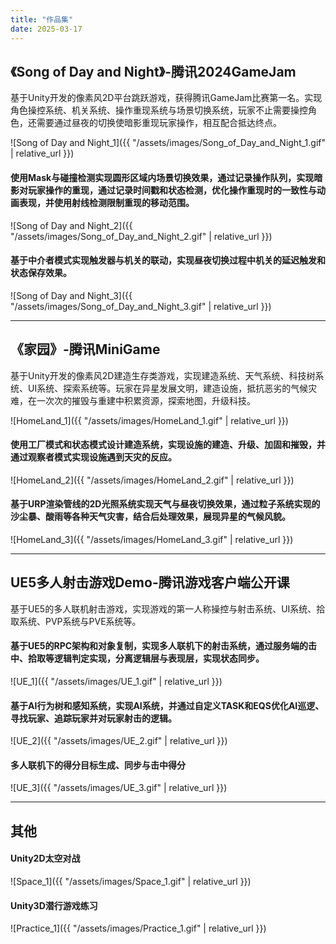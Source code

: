```yaml
---
title: "作品集"
date: 2025-03-17
---
```

  
## 《Song of Day and Night》-腾讯2024GameJam  
  
基于Unity开发的像素风2D平台跳跃游戏，获得腾讯GameJam比赛第一名。实现角色操控系统、机关系统、操作重现系统与场景切换系统，玩家不止需要操控角色，还需要通过昼夜的切换使暗影重现玩家操作，相互配合抵达终点。 

![Song of Day and Night_1]({{ "/assets/images/Song_of_Day_and_Night_1.gif" | relative_url }})  
  
#### 使用Mask与碰撞检测实现圆形区域内场景切换效果，通过记录操作队列，实现暗影对玩家操作的重现，通过记录时间戳和状态检测，优化操作重现时的一致性与动画表现，并使用射线检测限制重现的移动范围。  
  
![Song of Day and Night_2]({{ "/assets/images/Song_of_Day_and_Night_2.gif" | relative_url }})  
  
#### 基于中介者模式实现触发器与机关的联动，实现昼夜切换过程中机关的延迟触发和状态保存效果。
  
![Song of Day and Night_3]({{ "/assets/images/Song_of_Day_and_Night_3.gif" | relative_url }})
  
---
  
## 《家园》-腾讯MiniGame  
  
基于Unity开发的像素风2D建造生存类游戏，实现建造系统、天气系统、科技树系统、UI系统、探索系统等。玩家在异星发展文明，建造设施，抵抗恶劣的气候灾难，在一次次的摧毁与重建中积累资源，探索地图，升级科技。  
  
![HomeLand_1]({{ "/assets/images/HomeLand_1.gif" | relative_url }})  
  
#### 使用工厂模式和状态模式设计建造系统，实现设施的建造、升级、加固和摧毁，并通过观察者模式实现设施遇到天灾的反应。  
  
![HomeLand_2]({{ "/assets/images/HomeLand_2.gif" | relative_url }})    
  
#### 基于URP渲染管线的2D光照系统实现天气与昼夜切换效果，通过粒子系统实现的沙尘暴、酸雨等各种天气灾害，结合后处理效果，展现异星的气候风貌。  
  
![HomeLand_3]({{ "/assets/images/HomeLand_3.gif" | relative_url }})  
  
---
  
## UE5多人射击游戏Demo-腾讯游戏客户端公开课  
  
基于UE5的多人联机射击游戏，实现游戏的第一人称操控与射击系统、UI系统、拾取系统、PVP系统与PVE系统等。  
  
#### 基于UE5的RPC架构和对象复制，实现多人联机下的射击系统，通过服务端的击中、拾取等逻辑判定实现，分离逻辑层与表现层，实现状态同步。 

![UE_1]({{ "/assets/images/UE_1.gif" | relative_url }})  
  
#### 基于AI行为树和感知系统，实现AI系统，并通过自定义TASK和EQS优化AI巡逻、寻找玩家、追踪玩家并对玩家射击的逻辑。  
  
![UE_2]({{ "/assets/images/UE_2.gif" | relative_url }})    
  
#### 多人联机下的得分目标生成、同步与击中得分  
  
![UE_3]({{ "/assets/images/UE_3.gif" | relative_url }})  
  
---
  
## 其他
#### Unity2D太空对战  
  
![Space_1]({{ "/assets/images/Space_1.gif" | relative_url }})  
  
#### Unity3D潜行游戏练习  
  
![Practice_1]({{ "/assets/images/Practice_1.gif" | relative_url }})   
  
